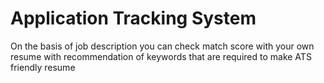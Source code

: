 # Application Tracking System
 On the basis of job description you can check match score with your own resume with recommendation of keywords that are required to make ATS friendly resume
